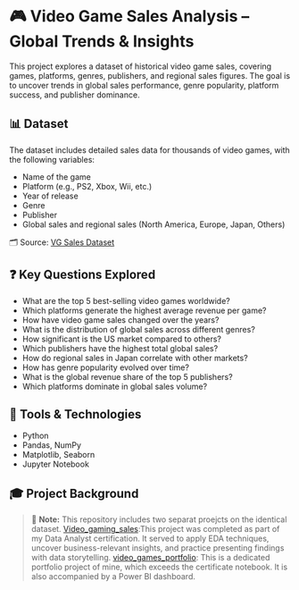 # 🎮 Video Game Sales Analysis – Global Trends & Insights

This project explores a dataset of historical video game sales, covering games, platforms, genres, publishers, and regional sales figures. The goal is to uncover trends in global sales performance, genre popularity, platform success, and publisher dominance.

## 📊 Dataset

The dataset includes detailed sales data for thousands of video games, with the following variables:

- Name of the game
- Platform (e.g., PS2, Xbox, Wii, etc.)
- Year of release
- Genre
- Publisher
- Global sales and regional sales (North America, Europe, Japan, Others)

🗂️ Source: [VG Sales Dataset](https://gist.githubusercontent.com/zhonglism/f146a9423e2c975de8d03c26451f841e/raw/vgsales.csv)

## ❓ Key Questions Explored

- What are the top 5 best-selling video games worldwide?
- Which platforms generate the highest average revenue per game?
- How have video game sales changed over the years?
- What is the distribution of global sales across different genres?
- How significant is the US market compared to others?
- Which publishers have the highest total global sales?
- How do regional sales in Japan correlate with other markets?
- How has genre popularity evolved over time?
- What is the global revenue share of the top 5 publishers?
- Which platforms dominate in global sales volume?

## 🧪 Tools & Technologies

- Python
- Pandas, NumPy
- Matplotlib, Seaborn
- Jupyter Notebook

## 🎓 Project Background

> 📘 **Note:** This repository includes two separat proejcts on the identical dataset.
> [Video_gaming_sales](https://github.com/Yannicabraham/video-games-sales-analysis/blob/main/Video_gaming_sales.ipynb):This project was completed as part of my Data Analyst certification. It served to apply EDA techniques, uncover business-relevant insights, and practice presenting findings with data storytelling.
> [video_games_portfolio](https://github.com/Yannicabraham/video-games-sales-analysis/blob/main/video_games_portfolio.ipynb): This is a dedicated portfolio project of mine, which exceeds the certificate notebook. It is also accompanied by a Power BI dashboard.
